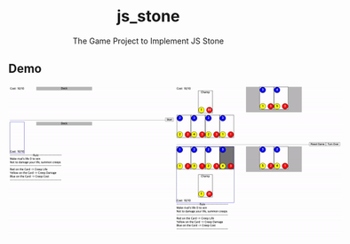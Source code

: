 <h1 align="center">js_stone</h1>
<div align="center">
    The Game Project to Implement JS Stone
</div>

## Demo

<div style="display:flex" align="center">
    <img src="images/1.gif" alt="1" width="300"/>
    <img src="images/2.gif" alt="2" width="300"/>
</div>
